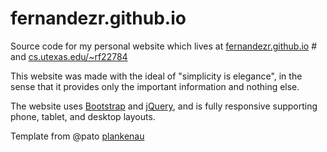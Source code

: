 fernandezr.github.io
=========

Source code for my personal website which lives at [fernandezr.github.io](https://fernandezr.github.io) # and [cs.utexas.edu/~rf22784](http://cs.utexas.edu/~rf22784)

This website was made with the ideal of "simplicity is elegance", in the sense that it provides only the important information and nothing else. 

The website uses [Bootstrap](https://github.com/twbs/bootstrap) and [jQuery](https://github.com/jquery/jquery), and is fully responsive supporting phone, tablet, and desktop layouts.

Template from @pato [plankenau](https://github.com/pato/plankenau)

